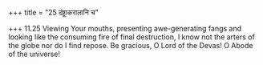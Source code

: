 +++
title = "25 दंष्ट्राकरालानि च"

+++
11.25 Viewing Your mouths, presenting awe-generating fangs and looking
like the consuming fire of final destruction, I know not the arters of
the globe nor do I find repose. Be gracious, O Lord of the Devas! O
Abode of the universe!
